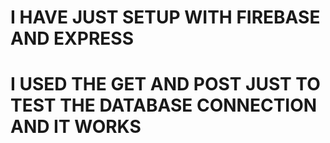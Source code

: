 # I HAVE JUST SETUP WITH FIREBASE AND EXPRESS
# I USED THE GET AND POST JUST TO TEST THE DATABASE CONNECTION AND IT WORKS

